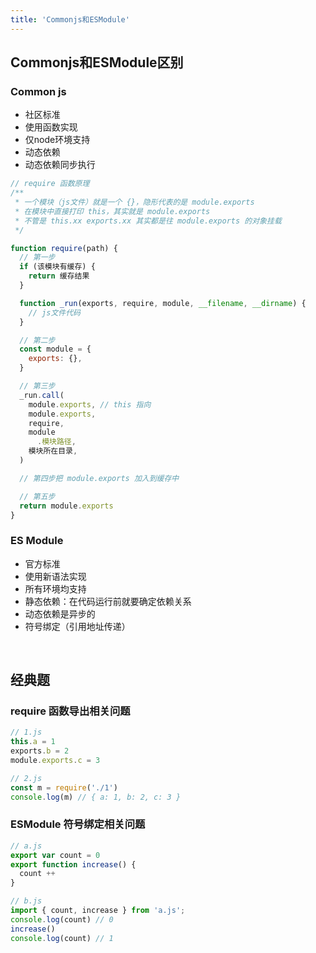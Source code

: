 ```yaml
---
title: 'Commonjs和ESModule'
---
```


## Commonjs和ESModule区别

### Common js

- 社区标准
- 使用函数实现
- 仅node环境支持
- 动态依赖
- 动态依赖同步执行

```js
// require 函数原理
/**
 * 一个模块（js文件）就是一个 {}，隐形代表的是 module.exports
 * 在模块中直接打印 this，其实就是 module.exports
 * 不管是 this.xx exports.xx 其实都是往 module.exports 的对象挂载
 */

function require(path) {
  // 第一步
  if (该模块有缓存) {
    return 缓存结果
  }

  function _run(exports, require, module, __filename, __dirname) {
    // js文件代码
  }

  // 第二步
  const module = {
    exports: {},
  }

  // 第三步
  _run.call(
    module.exports, // this 指向
    module.exports,
    require,
    module
      .模块路径,
    模块所在目录,
  )

  // 第四步把 module.exports 加入到缓存中

  // 第五步
  return module.exports
}
```

### ES Module
- 官方标准
- 使用新语法实现
- 所有环境均支持
- 静态依赖：在代码运行前就要确定依赖关系
- 动态依赖是异步的
- 符号绑定（引用地址传递）

<br />

## 经典题

### require 函数导出相关问题

```js
// 1.js
this.a = 1
exports.b = 2
module.exports.c = 3

// 2.js
const m = require('./1')
console.log(m) // { a: 1, b: 2, c: 3 }
```

### ESModule 符号绑定相关问题

```js
// a.js
export var count = 0
export function increase() {
  count ++
}

// b.js
import { count, increase } from 'a.js';
console.log(count) // 0
increase()
console.log(count) // 1
```
